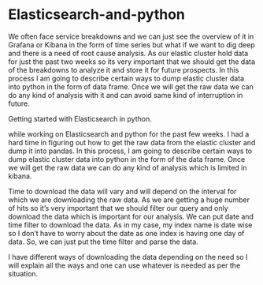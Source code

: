 # Elasticsearch-and-python
We often face service breakdowns and we can just see the overview of it in Grafana or Kibana in the form of time series but what if we want to dig deep and there is a need of root cause analysis. As our elastic cluster hold data for just the past two weeks so its very important that we should get the data of the breakdowns to analyze it and store it for future prospects. In this process I am going to describe certain ways to dump elastic cluster data into python in the form of data frame. Once we will get the raw data we can do any kind of analysis with it and can avoid same kind of interruption in future.

Getting started with Elasticsearch in python.

while working on Elasticsearch and python for the past few weeks. I had a hard time in figuring out how to get the raw data from the elastic cluster and dump it into pandas. In this process, I am going to describe certain ways to dump elastic cluster data into python in the form of the data frame. Once we will get the raw data we can do any kind of analysis which is limited in kibana.

Time to download the data will vary and will depend on the interval for which we are downloading the raw data. As we are getting a huge number of hits so it’s very important that we should filter our query and only download the data which is important for our analysis. We can put date and time filter to download the data. As in my case, my index name is date wise so I don’t have to worry about the date as one index is having one day of data. So, we can just put the time filter and parse the data.

I have different ways of downloading the data depending on the need so I will explain all the ways and one can use whatever is needed as per the situation.



